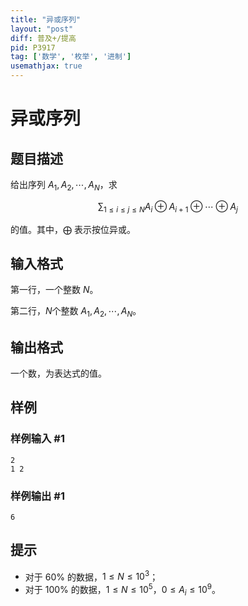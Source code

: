 ```yaml
---
title: "异或序列"
layout: "post"
diff: 普及+/提高
pid: P3917
tag: ['数学', '枚举', '进制']
usemathjax: true
---
```


# 异或序列
## 题目描述

给出序列 $A_1,A_2,\cdots,A_N$，求

$$\sum_{1\le i\le j\le N} A_i\oplus A_{i+1}\oplus\cdots\oplus A_j$$

的值。其中，$\bigoplus$ 表示按位异或。

## 输入格式

第一行，一个整数 $N$。

第二行，$N$个整数 $A_1,A_2,\cdots,A_N$。

## 输出格式

一个数，为表达式的值。
## 样例

### 样例输入 #1
```
2
1 2
```
### 样例输出 #1
```
6
```
## 提示

- 对于 $60\%$ 的数据，$1 \le N \le 10^3$；
- 对于 $100\%$ 的数据，$1 \le N \le 10^5$，$0 \le A_i \le 10^9$。

